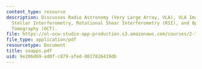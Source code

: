 ```yaml
---
content_type: resource
description: Discusses Radio Astronomy (Very Large Array, VLA), VLA Images, Michelson
  Stellar Interferometry, Rotational Shear Interferometry (RSI), and Optical Coherence
  Tomography (OCT).
file: https://ol-ocw-studio-app-production.s3.amazonaws.com/courses/2-717j-optical-engineering-spring-2002/9e206d69ad0fc879afed8017826419db_soapps.pdf
file_type: application/pdf
resourcetype: Document
title: soapps.pdf
uid: 9e206d69-ad0f-c879-afed-8017826419db
---
```

